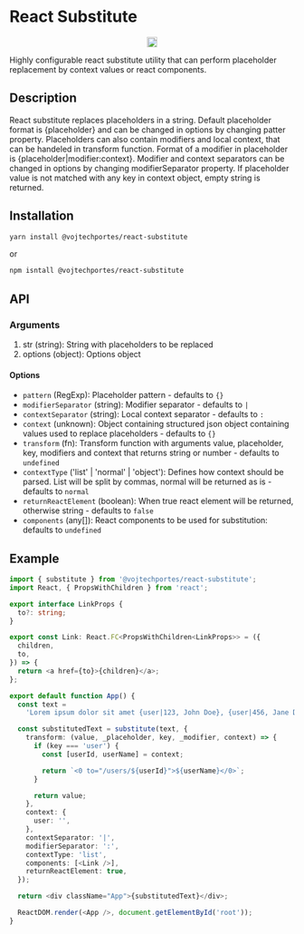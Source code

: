 # React Substitute

<p align="center">
<a href="https://badge.fury.io/js/@vojtechportes%2Freact-substitute"><img src="https://badge.fury.io/js/@vojtechportes%2Freact-substitute.svg" alt="npm version" height="18"></a>
</p>

Highly configurable react substitute utility that can perform placeholder replacement by context values or react components.

## Description

React substitute replaces placeholders in a string. Default placeholder format is {placeholder}
and can be changed in options by changing patter property. Placeholders can also contain
modifiers and local context, that can be handeled in transform function. Format of a modifier in placeholder is
{placeholder|modifier:context}. Modifier and context separators can be changed in options by changing modifierSeparator
property. If placeholder value is not matched with any key in context object, empty string is
returned.

## Installation

```bash
yarn install @vojtechportes/react-substitute
```

or

```bash
npm isntall @vojtechportes/react-substitute
```

## API

### Arguments

1. str (string): String with placeholders to be replaced
2. options (object): Options object

#### Options

- `pattern` (RegExp): Placeholder pattern - defaults to `{}`<br />
- `modifierSeparator` (string): Modifier separator - defaults to `|`<br />
- `contextSeparator` (string): Local context separator - defaults to `:`<br />
- `context` (unknown): Object containing structured json object containing values used to replace placeholders - defaults to `{}`<br />
- `transform` (fn): Transform function with arguments value, placeholder, key, modifiers and context that returns string or number - defaults to `undefined`<br />
- `contextType` ('list' | 'normal' | 'object'): Defines how context should be parsed. List will be split by commas, normal will be returned as is - defaults to `normal`<br />
- `returnReactElement` (boolean): When true react element will be returned, otherwise string - defaults to `false`<br />
- `components` (any[]): React components to be used for substitution: defaults to `undefined`

## Example

```typescript
import { substitute } from '@vojtechportes/react-substitute';
import React, { PropsWithChildren } from 'react';

export interface LinkProps {
  to?: string;
}

export const Link: React.FC<PropsWithChildren<LinkProps>> = ({
  children,
  to,
}) => {
  return <a href={to}>{children}</a>;
};

export default function App() {
  const text =
    'Lorem ipsum dolor sit amet {user|123, John Doe}, {user|456, Jane Doe}';

  const substitutedText = substitute(text, {
    transform: (value, _placeholder, key, _modifier, context) => {
      if (key === 'user') {
        const [userId, userName] = context;

        return `<0 to="/users/${userId}">${userName}</0>`;
      }

      return value;
    },
    context: {
      user: '',
    },
    contextSeparator: '|',
    modifierSeparator: ':',
    contextType: 'list',
    components: [<Link />],
    returnReactElement: true,
  });

  return <div className="App">{substitutedText}</div>;

  ReactDOM.render(<App />, document.getElementById('root'));
}
```
